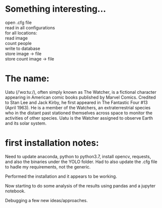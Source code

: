 # Something interesting...  

open .cfg file  
read in all configurations  
for all locations:  
    read image  
    count people  
    write to database  
    store image -> file  
    store count image -> file  

# The name:  
Uatu (/ˈwɑːtuː/), often simply known as The Watcher, is a fictional character appearing in American comic books published by Marvel Comics. Credited to Stan Lee and Jack Kirby, he first appeared in The Fantastic Four #13 (April 1963). He is a member of the Watchers, an extraterrestrial species who in the distant past stationed themselves across space to monitor the activities of other species. Uatu is the Watcher assigned to observe Earth and its solar system.

# first installation notes:
Need to update anaconda, python to python3.7, install opencv, requests, and also the binaries under the YOLO folder.  Had to also update the .cfg file to hadle my requirements, not the generic.

Performed the installation and it appears to be working.

Now starting to do some analysis of the results using pandas and a jupyter
notebook.


Debugging a few new ideas/approaches.